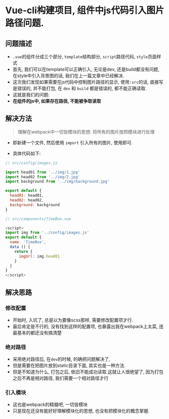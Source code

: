 # Vue-cli构建项目, 组件中js代码引入图片路径问题.

## 问题描述
* `.vue`的组件分成三个部分, `template`结构部分, `script`路径代码, `style`页面样式
* 首先, 我们可以在template可以正确引入, 无论是dev, 还是build都没有问题, 在style中引入背景图的话, 我们在上一篇文章中已经解决.
* 这次我们发现如果需要在js代码中控制图片路径的显示, 使用`:src`的话, 直接写是错误的, 并不能打包, 在 `dev` 和 `build` 都是错误的, 都不能正确读取.
* 这就是我们的问题:
* **在组件的js中, 如果存在路径, 不能被争取读取**

## 解决方法
> 理解在webpack中一切皆模块的思想: 将所有的图片按照模块进行处理

* 即新建一个文件, 然后使用 `import` 引入所有的图片, 使用即可.

* 具体代码如下: 

```js
// src/config/images.js

import head01 from '../img/1.jpg'
import head02 from '../img/2.jpg'
import background from '../img/background.jpg'

export default {
  head01: head01,
  head02: head02,
  background: background
}
```

```js
// src/components/TimeBox.vue

<script>
import img from '../config/images.js'
export default {
  name: 'TimeBox',
  data () {
    return {
      imgUrl: img.head01
    }
  }
}
</script>
```

## 解决思路

### 修改配置
* 开始时, 入坑了, 总是以为要像scss那样, 需要修改配置项才行.
* 最后肯定是不行的, 没有找到这样的配置项, 也暴露出我在webpack上太菜, 连最基本的都还没有搞清楚

### 绝对路径
* 采用绝对路径后, 在`dev`的时候, 的确把问题解决了, 
* 但是需要在把图片放到static目录下面, 其实也是一种方法.
* 但是不知道为什么, 打包之后, 依旧不能成功读取.这就让人很绝望了, 因为打包之后不再是相对路径, 我们需要一个相对路径才行

### 引入模块
* 这也是webpack的精髓吧, 一切皆模块
* 只是现在还没有能好好理解模块化的思想, 也没有把模块化的概念掌握.